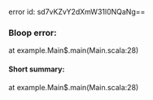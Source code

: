 error id: sd7vKZvY2dXmW31l0NQaNg==
### Bloop error:

at example.Main$.main(Main.scala:28)
#### Short summary: 

at example.Main$.main(Main.scala:28)